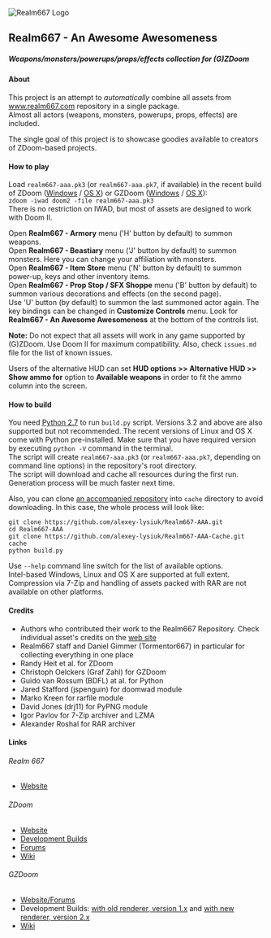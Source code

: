 ![Realm667 Logo](http://realm667.com/images/modules/header/header_general.jpg)
## Realm667 - An Awesome Awesomeness
##### Weapons/monsters/powerups/props/effects collection for (G)ZDoom
#### About

This project is an attempt to _automatically_ combine all assets from www.realm667.com repository in a single package.  
Almost all actors (weapons, monsters, powerups, props, effects) are included.  
  
The single goal of this project is to showcase goodies available to creators of ZDoom-based projects.

#### How to play

Load `realm667-aaa.pk3` (or `realm667-aaa.pk7`, if available) in the recent build of ZDoom ([Windows](http://devbuilds.drdteam.org/zdoom/) / [OS X](http://devbuilds.drdteam.org/zdoom-mac/)) or GZDoom ([Windows](http://devbuilds.drdteam.org/gzdoom/) / [OS X](https://github.com/alexey-lysiuk/gzdoom/releases)):  
`zdoom -iwad doom2 -file realm667-aaa.pk3`  
There is no restriction on IWAD, but most of assets are designed to work with Doom II.  
  
Open **Realm667 - Armory** menu ('H' button by default) to summon weapons.  
Open **Realm667 - Beastiary** menu ('J' button by default) to summon monsters. Here you can change your affiliation with monsters.  
Open **Realm667 - Item Store** menu ('N' button by default) to summon power-up, keys and other inventory items.  
Open **Realm667 - Prop Stop / SFX Shoppe** menu ('B' button by default) to summon various decorations and effects (on the second page).  
Use 'U' button (by default) to summon the last summoned actor again.
The key bindings can be changed in **Customize Controls** menu. Look for **Realm667 - An Awesome Awesomeness** at the bottom of the controls list.

**Note:** Do not expect that all assets will work in any game supported by (G)ZDoom. Use Doom II for maximum compatibility. Also, check `issues.md` file for the list of known issues.

Users of the alternative HUD can set **HUD options >> Alternative HUD >> Show ammo for** option to **Available weapons** in order to fit the ammo column into the screen.

#### How to build

You need [Python 2.7](https://www.python.org/downloads/release/python-279/) to run `build.py` script. Versions 3.2 and above are also supported but not recommended. The recent versions of Linux and OS X come with Python pre-installed. Make sure that you have required version by executing `python -V` command in the terminal.  
The script will create `realm667-aaa.pk3` (or `realm667-aaa.pk7`, depending on command line options) in the repository's root directory.  
The script will download and cache all resources during the first run. Generation process will be much faster next time.  
  
Also, you can clone [an accompanied repository](https://github.com/alexey-lysiuk/Realm667-AAA-Cache) into `cache` directory to avoid downloading. In this case, the whole process will look like:
```
git clone https://github.com/alexey-lysiuk/Realm667-AAA.git
cd Realm667-AAA
git clone https://github.com/alexey-lysiuk/Realm667-AAA-Cache.git cache
python build.py
```
Use `--help` command line switch for the list of available options.  
Intel-based Windows, Linux and OS X are supported at full extent. Compression via 7-Zip and handling of assets packed with RAR are not available on other platforms.

#### Credits

* Authors who contributed their work to the Realm667 Repository. Check individual asset's credits on the [web site](http://www.realm667.com)
* Realm667 staff and Daniel Gimmer (Tormentor667) in particular for collecting everything in one place
* Randy Heit et al. for ZDoom
* Christoph Oelckers (Graf Zahl) for GZDoom
* Guido van Rossum (BDFL) at al. for Python
* Jared Stafford (jspenguin) for doomwad module
* Marko Kreen for rarfile module
* David Jones (drj11) for PyPNG module
* Igor Pavlov for 7-Zip archiver and LZMA
* Alexander Roshal for RAR archiver

#### Links

###### Realm 667
* [Website](http://realm667.com)

###### ZDoom
* [Website](http://zdoom.org)
* [Development Builds](http://devbuilds.drdteam.org/zdoom)
* [Forums](http://forum.zdoom.org)
* [Wiki](http://zdoom.org/wiki)

###### GZDoom
* [Website/Forums](http://forum.drdteam.org/viewforum.php?f=22)
* Development Builds: [with old renderer, version 1.x](http://devbuilds.drdteam.org/gzdoom-vintage) and [with new renderer, version 2.x](http://devbuilds.drdteam.org/gzdoom)
* [Wiki](http://zdoom.org/wiki/Category:GZDoom_features)
